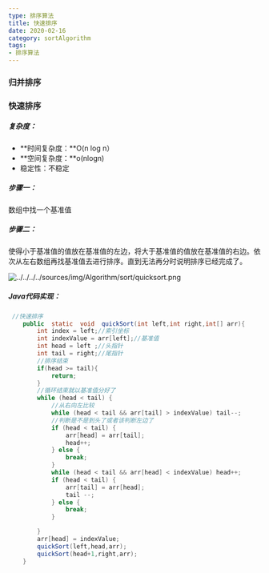 ```yaml
---
type: 排序算法
title: 快速排序
date: 2020-02-16
category: sortAlgorithm
tags:
- 排序算法
---
```


### 归并排序

### 快速排序

##### 复杂度：

- **时间复杂度：**O(n log n）
-  **空间复杂度：**o(nlogn)
- 稳定性：不稳定

##### 步骤一：

数组中找一个基准值

##### 步骤二：

使得小于基准值的值放在基准值的左边，将大于基准值的值放在基准值的右边。依次从左右数组再找基准值去进行排序。直到无法再分时说明排序已经完成了。

![../../../../sources/img/Algorithm/sort/quicksort.png]()



##### Java代码实现：

```java
 //快速排序
    public  static  void  quickSort(int left,int right,int[] arr){
        int index = left;//索引坐标
        int indexValue = arr[left];//基准值
        int head = left ;//头指针
        int tail = right;//尾指针
        //排序结束
        if(head >= tail){
            return;
        }
        //循环结束就以基准值分好了
        while (head < tail) {
            //从右向左比较
            while (head < tail && arr[tail] > indexValue) tail--;
            //判断是不是到头了或者该判断左边了
            if (head < tail) {
                arr[head] = arr[tail];
                head++;
            } else {
                break;
            }
            while (head < tail && arr[head] < indexValue) head++;
            if (head < tail) {
                arr[tail] = arr[head];
                tail --;
            } else {
                break;
            }

        }
        arr[head] = indexValue;
        quickSort(left,head,arr);
        quickSort(head+1,right,arr);
    }
```



